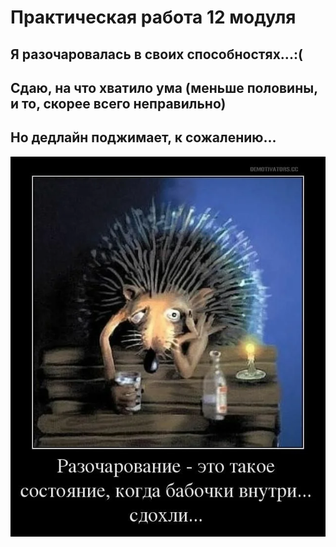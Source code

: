 # Практическая работа 12 модуля
## Я разочаровалась в своих способностях...:(
## Сдаю, на что хватило ума (меньше половины, и то, скорее всего неправильно) 
## Но дедлайн поджимает, к сожалению...
![disappointment](./disappointment.webp)
